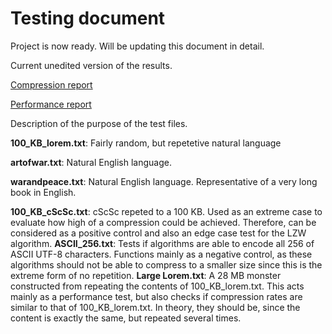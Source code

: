 # Testing document

Project is now ready. Will be updating this document in detail. 

Current unedited version of the results.

[Compression report](https://github.com/limi96/compression-algorithm/blob/master/Documentation/Compression%20report.txt)

[Performance report](https://github.com/limi96/compression-algorithm/blob/master/Documentation/Performance%20report.txt)

Description of the purpose of the test files. 

**100_KB_lorem.txt**: Fairly random, but repetetive natural language

**artofwar.txt**: Natural English language.

**warandpeace.txt**: Natural English language. Representative of a very long book in English. 

**100_KB_cScSc.txt**: cScSc repeted to a 100 KB. Used as an extreme case to evaluate how high of a compression could be achieved. Therefore, can be considered as a positive control and also an edge case test for the LZW algorithm.
**ASCII_256.txt**: Tests if algorithms are able to encode all 256 of ASCII UTF-8 characters. Functions mainly as a negative control, as these algorithms should not be able to compress to a smaller size since this is the extreme form of no repetition. 
**Large Lorem.txt**: A 28 MB monster constructed from repeating the contents of 100_KB_lorem.txt. This acts mainly as a performance test, but also checks if compression rates are similar to that of 100_KB_lorem.txt. In theory, they should be, since the content is exactly the same, but repeated several times. 





